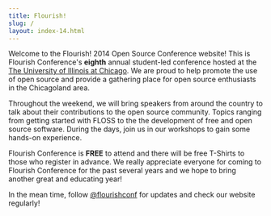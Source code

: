 ```yaml
---
title: Flourish!
slug: /
layout: index-14.html
---
```


Welcome to the Flourish! 2014 Open Source Conference website! 
This is Flourish Conference's **eighth** annual student-led conference hosted 
at the [The University of Illinois at Chicago](http://uic.edu). We are proud to help promote 
the use of open source and provide a gathering place for open source enthusiasts 
in the Chicagoland area.

Throughout the weekend, we will bring speakers from around the country to talk about 
their contributions to the open source community. Topics ranging from getting started 
with FLOSS to the the development of free and open source software. During the days, 
join us in our workshops to gain some hands-on experience.

Flourish Conference is **FREE** to attend and there will be free T-Shirts to those who register 
in advance. We really appreciate everyone for coming to Flourish Conference for the past 
several years and we hope to bring another great and educating year!

In the mean time, follow <a href="http://twitter.com/flourishconf">@flourishconf</a> for updates and check our website regularly!
